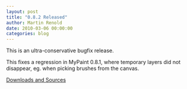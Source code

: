```yaml
---
layout: post
title: "0.8.2 Released"
author: Martin Renold
date: 2010-03-06 00:00:00
categories: blog
---
```


This is an ultra-conservative bugfix release.

This fixes a regression in MyPaint 0.8.1, where temporary layers did 
not disappear, eg. when picking brushes from the canvas.

[Downloads and Sources](https://github.com/mypaint/mypaint/releases/tag/v0.8.2)

